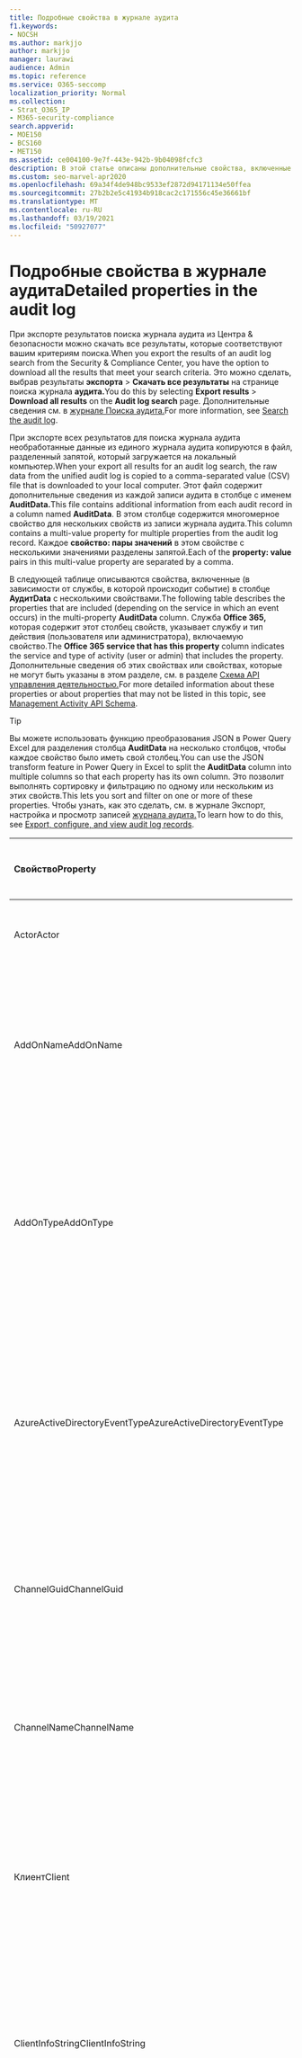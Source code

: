 ```yaml
---
title: Подробные свойства в журнале аудита
f1.keywords:
- NOCSH
ms.author: markjjo
author: markjjo
manager: laurawi
audience: Admin
ms.topic: reference
ms.service: O365-seccomp
localization_priority: Normal
ms.collection:
- Strat_O365_IP
- M365-security-compliance
search.appverid:
- MOE150
- BCS160
- MET150
ms.assetid: ce004100-9e7f-443e-942b-9b04098fcfc3
description: В этой статье описаны дополнительные свойства, включенные при экспорте результатов для Office 365 журнала аудита.
ms.custom: seo-marvel-apr2020
ms.openlocfilehash: 69a34f4de948bc9533ef2872d94171134e50ffea
ms.sourcegitcommit: 27b2b2e5c41934b918cac2c171556c45e36661bf
ms.translationtype: MT
ms.contentlocale: ru-RU
ms.lasthandoff: 03/19/2021
ms.locfileid: "50927077"
---
```

# <a name="detailed-properties-in-the-audit-log"></a><span data-ttu-id="480ca-103">Подробные свойства в журнале аудита</span><span class="sxs-lookup"><span data-stu-id="480ca-103">Detailed properties in the audit log</span></span>

<span data-ttu-id="480ca-104">При экспорте результатов поиска журнала аудита из Центра & безопасности можно скачать все результаты, которые соответствуют вашим критериям поиска.</span><span class="sxs-lookup"><span data-stu-id="480ca-104">When you export the results of an audit log search from the Security & Compliance Center, you have the option to download all the results that meet your search criteria.</span></span> <span data-ttu-id="480ca-105">Это можно сделать, выбрав результаты **экспорта** \> **Скачать все результаты** на странице поиска журнала **аудита.**</span><span class="sxs-lookup"><span data-stu-id="480ca-105">You do this by selecting **Export results** \> **Download all results** on the **Audit log search** page.</span></span> <span data-ttu-id="480ca-106">Дополнительные сведения см. в [журнале Поиска аудита.](search-the-audit-log-in-security-and-compliance.md)</span><span class="sxs-lookup"><span data-stu-id="480ca-106">For more information, see [Search the audit log](search-the-audit-log-in-security-and-compliance.md).</span></span>
  
 <span data-ttu-id="480ca-107">При экспорте всех результатов для поиска журнала аудита необработанные данные из единого журнала аудита копируются в файл, разделенный запятой, который загружается на локальный компьютер.</span><span class="sxs-lookup"><span data-stu-id="480ca-107">When your export all results for an audit log search, the raw data from the unified audit log is copied to a comma-separated value (CSV) file that is downloaded to your local computer.</span></span> <span data-ttu-id="480ca-108">Этот файл содержит дополнительные сведения из каждой записи аудита в столбце с именем **AuditData.**</span><span class="sxs-lookup"><span data-stu-id="480ca-108">This file contains additional information from each audit record in a column named **AuditData**.</span></span> <span data-ttu-id="480ca-109">В этом столбце содержится многомерное свойство для нескольких свойств из записи журнала аудита.</span><span class="sxs-lookup"><span data-stu-id="480ca-109">This column contains a multi-value property for multiple properties from the audit log record.</span></span> <span data-ttu-id="480ca-110">Каждое **свойство: пары значений** в этом свойстве с несколькими значениями разделены запятой.</span><span class="sxs-lookup"><span data-stu-id="480ca-110">Each of the **property: value** pairs in this multi-value property are separated by a comma.</span></span> 
  
<span data-ttu-id="480ca-111">В следующей таблице описываются свойства, включенные (в зависимости от службы, в которой происходит событие) в столбце **АудитData** с несколькими свойствами.</span><span class="sxs-lookup"><span data-stu-id="480ca-111">The following table describes the properties that are included (depending on the service in which an event occurs) in the multi-property **AuditData** column.</span></span> <span data-ttu-id="480ca-112">Служба **Office 365,** которая содержит этот столбец свойств, указывает службу и тип действия (пользователя или администратора), включаемую свойство.</span><span class="sxs-lookup"><span data-stu-id="480ca-112">The **Office 365 service that has this property** column indicates the service and type of activity (user or admin) that includes the property.</span></span> <span data-ttu-id="480ca-113">Дополнительные сведения об этих свойствах или свойствах, которые не могут быть указаны в этом разделе, см. в разделе [Схема API управления деятельностью.](/office/office-365-management-api/office-365-management-activity-api-schema)</span><span class="sxs-lookup"><span data-stu-id="480ca-113">For more detailed information about these properties or about properties that may not be listed in this topic, see [Management Activity API Schema](/office/office-365-management-api/office-365-management-activity-api-schema).</span></span>
  
> [!TIP]
> <span data-ttu-id="480ca-114">Вы можете использовать функцию преобразования JSON в Power Query Excel для разделения столбца **AuditData** на несколько столбцов, чтобы каждое свойство было иметь свой столбец.</span><span class="sxs-lookup"><span data-stu-id="480ca-114">You can use the JSON transform feature in Power Query in Excel to split the **AuditData** column into multiple columns so that each property has its own column.</span></span> <span data-ttu-id="480ca-115">Это позволит выполнять сортировку и фильтрацию по одному или нескольким из этих свойств.</span><span class="sxs-lookup"><span data-stu-id="480ca-115">This lets you sort and filter on one or more of these properties.</span></span> <span data-ttu-id="480ca-116">Чтобы узнать, как это сделать, см. в журнале Экспорт, настройка и просмотр записей [журнала аудита.](export-view-audit-log-records.md)</span><span class="sxs-lookup"><span data-stu-id="480ca-116">To learn how to do this, see [Export, configure, and view audit log records](export-view-audit-log-records.md).</span></span> 
  
|<span data-ttu-id="480ca-117">**Свойство**</span><span class="sxs-lookup"><span data-stu-id="480ca-117">**Property**</span></span>|<span data-ttu-id="480ca-118">**Описание**</span><span class="sxs-lookup"><span data-stu-id="480ca-118">**Description**</span></span>|<span data-ttu-id="480ca-119">**Microsoft 365 службы, которая имеет это свойство**</span><span class="sxs-lookup"><span data-stu-id="480ca-119">**Microsoft 365 service that has this property**</span></span>|
|:-----|:-----|:-----|
|<span data-ttu-id="480ca-120">Actor</span><span class="sxs-lookup"><span data-stu-id="480ca-120">Actor</span></span>|<span data-ttu-id="480ca-121">Учетная запись пользователя или службы, которая выполняла действие.</span><span class="sxs-lookup"><span data-stu-id="480ca-121">The user or service account that performed the action.</span></span>|<span data-ttu-id="480ca-122">Azure Active Directory</span><span class="sxs-lookup"><span data-stu-id="480ca-122">Azure Active Directory</span></span>|
|<span data-ttu-id="480ca-123">AddOnName</span><span class="sxs-lookup"><span data-stu-id="480ca-123">AddOnName</span></span>|<span data-ttu-id="480ca-124">Имя надстройки, которая была добавлена, удалена или обновлена в команде.</span><span class="sxs-lookup"><span data-stu-id="480ca-124">The name of an add-on that was added, removed, or updated in a team.</span></span> <span data-ttu-id="480ca-125">Тип надстройки в Microsoft Teams это бот, соединителю или вкладке.</span><span class="sxs-lookup"><span data-stu-id="480ca-125">The type of add-ons in Microsoft Teams is a bot, a connector, or a tab.</span></span>|<span data-ttu-id="480ca-126">Microsoft Teams</span><span class="sxs-lookup"><span data-stu-id="480ca-126">Microsoft Teams</span></span>|
|<span data-ttu-id="480ca-127">AddOnType</span><span class="sxs-lookup"><span data-stu-id="480ca-127">AddOnType</span></span>|<span data-ttu-id="480ca-128">Тип надстройки, которая была добавлена, удалена или обновлена в команде.</span><span class="sxs-lookup"><span data-stu-id="480ca-128">The type of an add-on that was added, removed, or updated in a team.</span></span> <span data-ttu-id="480ca-129">Следующие значения указывают тип надстройки.</span><span class="sxs-lookup"><span data-stu-id="480ca-129">The following values indicate the type of add-on.</span></span>  <br/> <span data-ttu-id="480ca-130">**1** . Указывает бот.</span><span class="sxs-lookup"><span data-stu-id="480ca-130">**1** - Indicates a bot.</span></span><br/> <span data-ttu-id="480ca-131">**2** . Указывает соединители.</span><span class="sxs-lookup"><span data-stu-id="480ca-131">**2** - Indicates a connector.</span></span><br/> <span data-ttu-id="480ca-132">**3** . Указывает вкладку.</span><span class="sxs-lookup"><span data-stu-id="480ca-132">**3** - Indicates a tab.</span></span>|<span data-ttu-id="480ca-133">Microsoft Teams</span><span class="sxs-lookup"><span data-stu-id="480ca-133">Microsoft Teams</span></span>|
|<span data-ttu-id="480ca-134">AzureActiveDirectoryEventType</span><span class="sxs-lookup"><span data-stu-id="480ca-134">AzureActiveDirectoryEventType</span></span>|<span data-ttu-id="480ca-135">Тип события Azure Active Directory.</span><span class="sxs-lookup"><span data-stu-id="480ca-135">The type of Azure Active Directory event.</span></span> <span data-ttu-id="480ca-136">Следующие значения указывают тип события.</span><span class="sxs-lookup"><span data-stu-id="480ca-136">The following values indicate the type of event.</span></span>  <br/> <span data-ttu-id="480ca-137">**0** . Указывает событие входа в учетную запись.</span><span class="sxs-lookup"><span data-stu-id="480ca-137">**0** - Indicates an account login event.</span></span><br/> <span data-ttu-id="480ca-138">**1** . Указывает событие безопасности приложений Azure.</span><span class="sxs-lookup"><span data-stu-id="480ca-138">**1** - Indicates an Azure application security event.</span></span>|<span data-ttu-id="480ca-139">Azure Active Directory</span><span class="sxs-lookup"><span data-stu-id="480ca-139">Azure Active Directory</span></span>|
|<span data-ttu-id="480ca-140">ChannelGuid</span><span class="sxs-lookup"><span data-stu-id="480ca-140">ChannelGuid</span></span>|<span data-ttu-id="480ca-141">ID канала Microsoft Teams канала.</span><span class="sxs-lookup"><span data-stu-id="480ca-141">The ID of a Microsoft Teams channel.</span></span> <span data-ttu-id="480ca-142">Команда, в которую расположен канал, определена **свойствами TeamName** и **TeamGuid.**</span><span class="sxs-lookup"><span data-stu-id="480ca-142">The team that the channel is located in is identified by the **TeamName** and **TeamGuid** properties.</span></span>|<span data-ttu-id="480ca-143">Microsoft Teams</span><span class="sxs-lookup"><span data-stu-id="480ca-143">Microsoft Teams</span></span>|
|<span data-ttu-id="480ca-144">ChannelName</span><span class="sxs-lookup"><span data-stu-id="480ca-144">ChannelName</span></span>|<span data-ttu-id="480ca-145">Имя канала Microsoft Teams.</span><span class="sxs-lookup"><span data-stu-id="480ca-145">The name of a Microsoft Teams channel.</span></span> <span data-ttu-id="480ca-146">Команда, в которую расположен канал, определена **свойствами TeamName** и **TeamGuid.**</span><span class="sxs-lookup"><span data-stu-id="480ca-146">The team that the channel is located in is identified by the **TeamName** and **TeamGuid** properties.</span></span>|<span data-ttu-id="480ca-147">Microsoft Teams</span><span class="sxs-lookup"><span data-stu-id="480ca-147">Microsoft Teams</span></span>|
|<span data-ttu-id="480ca-148">Клиент</span><span class="sxs-lookup"><span data-stu-id="480ca-148">Client</span></span>|<span data-ttu-id="480ca-149">Клиентские устройства, ОС устройства и браузер устройства, используемые для события входа (например, Nokia Lumia 920; Windows Phone 8; IE Mobile 11).</span><span class="sxs-lookup"><span data-stu-id="480ca-149">The client device, the device OS, and the device browser used for the login event (for example, Nokia Lumia 920; Windows Phone 8; IE Mobile 11).</span></span>|<span data-ttu-id="480ca-150">Azure Active Directory</span><span class="sxs-lookup"><span data-stu-id="480ca-150">Azure Active Directory</span></span>|
|<span data-ttu-id="480ca-151">ClientInfoString</span><span class="sxs-lookup"><span data-stu-id="480ca-151">ClientInfoString</span></span>|<span data-ttu-id="480ca-152">Сведения о клиенте электронной почты, который использовался для выполнения операции, таких как версия браузера, Outlook версии и сведения о мобильных устройствах</span><span class="sxs-lookup"><span data-stu-id="480ca-152">Information about the email client that was used to perform the operation, such as a browser version, Outlook version, and mobile device information</span></span>|<span data-ttu-id="480ca-153">Exchange (действия почтовых ящиков)</span><span class="sxs-lookup"><span data-stu-id="480ca-153">Exchange (mailbox activity)</span></span>|
|<span data-ttu-id="480ca-154">ClientIP</span><span class="sxs-lookup"><span data-stu-id="480ca-154">ClientIP</span></span>|<span data-ttu-id="480ca-155">IP-адрес устройства, которое использовалось при регистрации действия в журнале.</span><span class="sxs-lookup"><span data-stu-id="480ca-155">The IP address of the device that was used when the activity was logged.</span></span> <span data-ttu-id="480ca-156">IP-адрес отображается в формате адреса IPv4 или IPv6.</span><span class="sxs-lookup"><span data-stu-id="480ca-156">The IP address is displayed in either an IPv4 or IPv6 address format.</span></span><br/><br/> <span data-ttu-id="480ca-157">Для некоторых служб значение, отображаемое в этом свойстве, может быть IP-адресом доверенного приложения (например, веб-приложений Office), обращающегося в службу от имени пользователя, а не IP-адресом устройства пользователя, выполнившего действие.</span><span class="sxs-lookup"><span data-stu-id="480ca-157">For some services, the value displayed in this property might be the IP address for a trusted application (for example, Office on the web apps) calling into the service on behalf of a user and not the IP address of the device used by person who performed the activity.</span></span> <br/><br/><span data-ttu-id="480ca-158">Кроме того, для действий администратора (или действий, выполняемых системной учетной записью) для событий, связанных с Azure Active Directory, IP-адрес не регистрируется, а значение свойства ClientIP составляет `null` .</span><span class="sxs-lookup"><span data-stu-id="480ca-158">Also, for admin activity (or activity performed by a system account) for Azure Active Directory-related events, the IP address isn't logged and the value for the ClientIP property is `null`.</span></span> |<span data-ttu-id="480ca-159">Azure Active Directory, Exchange, SharePoint</span><span class="sxs-lookup"><span data-stu-id="480ca-159">Azure Active Directory, Exchange, SharePoint</span></span>|
|<span data-ttu-id="480ca-160">CreationTime</span><span class="sxs-lookup"><span data-stu-id="480ca-160">CreationTime</span></span>|<span data-ttu-id="480ca-161">Дата и время выполнения действия пользователем в формате UTC.</span><span class="sxs-lookup"><span data-stu-id="480ca-161">The date and time in Coordinated Universal Time (UTC) when the user performed the activity.</span></span>|<span data-ttu-id="480ca-162">Все</span><span class="sxs-lookup"><span data-stu-id="480ca-162">All</span></span>|
|<span data-ttu-id="480ca-163">DestinationFileExtension</span><span class="sxs-lookup"><span data-stu-id="480ca-163">DestinationFileExtension</span></span>|<span data-ttu-id="480ca-164">Расширение скопированного или перемещенного файла.</span><span class="sxs-lookup"><span data-stu-id="480ca-164">The file extension of a file that is copied or moved.</span></span> <span data-ttu-id="480ca-165">Это свойство отображается только для действий пользователей FileCopied и FileMoved.</span><span class="sxs-lookup"><span data-stu-id="480ca-165">This property is displayed only for the FileCopied and FileMoved user activities.</span></span>|<span data-ttu-id="480ca-166">SharePoint</span><span class="sxs-lookup"><span data-stu-id="480ca-166">SharePoint</span></span>|
|<span data-ttu-id="480ca-167">DestinationFileName</span><span class="sxs-lookup"><span data-stu-id="480ca-167">DestinationFileName</span></span>|<span data-ttu-id="480ca-168">Имя файла копируется или перемещается.</span><span class="sxs-lookup"><span data-stu-id="480ca-168">The name of the file is copied or moved.</span></span> <span data-ttu-id="480ca-169">Это свойство отображается только для действий FileCopied и FileMoved.</span><span class="sxs-lookup"><span data-stu-id="480ca-169">This property is displayed only for the FileCopied and FileMoved actions.</span></span>|<span data-ttu-id="480ca-170">SharePoint</span><span class="sxs-lookup"><span data-stu-id="480ca-170">SharePoint</span></span>|
|<span data-ttu-id="480ca-171">DestinationRelativeUrl</span><span class="sxs-lookup"><span data-stu-id="480ca-171">DestinationRelativeUrl</span></span>|<span data-ttu-id="480ca-172">URL-адрес конечной папки, в которую копируется или перемещается файл.</span><span class="sxs-lookup"><span data-stu-id="480ca-172">The URL of the destination folder where a file is copied or moved.</span></span> <span data-ttu-id="480ca-173">Сочетание значений **для SiteURL,** **DestinationRelativeURL** и **свойства DestinationFileName** такое же, как и значение свойства **ObjectID,** которое является полным именем пути для скопированного файла.</span><span class="sxs-lookup"><span data-stu-id="480ca-173">The combination of the values for the **SiteURL**, the **DestinationRelativeURL**, and the **DestinationFileName** property is the same as the value for the **ObjectID** property, which is the full path name for the file that was copied.</span></span> <span data-ttu-id="480ca-174">Это свойство отображается только для действий пользователей FileCopied и FileMoved.</span><span class="sxs-lookup"><span data-stu-id="480ca-174">This property is displayed only for the FileCopied and FileMoved user activities.</span></span>|<span data-ttu-id="480ca-175">SharePoint</span><span class="sxs-lookup"><span data-stu-id="480ca-175">SharePoint</span></span>|
|<span data-ttu-id="480ca-176">EventSource</span><span class="sxs-lookup"><span data-stu-id="480ca-176">EventSource</span></span>|<span data-ttu-id="480ca-177">Определяет, произошло ли событие в SharePoint.</span><span class="sxs-lookup"><span data-stu-id="480ca-177">Identifies that an event occurred in SharePoint.</span></span> <span data-ttu-id="480ca-178">Возможные значения — **SharePoint** **и ObjectModel.**</span><span class="sxs-lookup"><span data-stu-id="480ca-178">Possible values are **SharePoint** and **ObjectModel**.</span></span>|<span data-ttu-id="480ca-179">SharePoint</span><span class="sxs-lookup"><span data-stu-id="480ca-179">SharePoint</span></span>|
|<span data-ttu-id="480ca-180">ExternalAccess</span><span class="sxs-lookup"><span data-stu-id="480ca-180">ExternalAccess</span></span>|<span data-ttu-id="480ca-181">Для Exchange администратора указывает, был ли этот комдлет управлен пользователем в вашей организации, персоналом центра обработки данных Майкрософт или учетной записью службы центра обработки данных или делегирован администратором.</span><span class="sxs-lookup"><span data-stu-id="480ca-181">For Exchange admin activity, specifies whether the cmdlet was run by a user in your organization, by Microsoft datacenter personnel or a datacenter service account, or by a delegated administrator.</span></span> <span data-ttu-id="480ca-182">Значение **False** означает, что командлет был запущен пользователем в вашей организации.</span><span class="sxs-lookup"><span data-stu-id="480ca-182">The value **False** indicates that the cmdlet was run by someone in your organization.</span></span> <span data-ttu-id="480ca-183">Значение **True** значит, что командлет запустили сотрудник центра данных Майкрософт, учетная запись службы центра данных или полномочный администратор.</span><span class="sxs-lookup"><span data-stu-id="480ca-183">The value **True** indicates that the cmdlet was run by datacenter personnel, a datacenter service account, or a delegated administrator.</span></span>  <br/> <span data-ttu-id="480ca-184">Для Exchange действий почтовых ящиков указывает, был ли к почтовому ящику доступ к пользователю за пределами организации.</span><span class="sxs-lookup"><span data-stu-id="480ca-184">For Exchange mailbox activity, specifies whether a mailbox was accessed by a user outside your organization.</span></span>|<span data-ttu-id="480ca-185">Exchange</span><span class="sxs-lookup"><span data-stu-id="480ca-185">Exchange</span></span>|
|<span data-ttu-id="480ca-186">ExtendedProperties</span><span class="sxs-lookup"><span data-stu-id="480ca-186">ExtendedProperties</span></span>|<span data-ttu-id="480ca-187">Расширенные свойства для Azure Active Directory события.</span><span class="sxs-lookup"><span data-stu-id="480ca-187">The extended properties for an Azure Active Directory event.</span></span>|<span data-ttu-id="480ca-188">Azure Active Directory</span><span class="sxs-lookup"><span data-stu-id="480ca-188">Azure Active Directory</span></span>|
|<span data-ttu-id="480ca-189">ID</span><span class="sxs-lookup"><span data-stu-id="480ca-189">ID</span></span>|<span data-ttu-id="480ca-190">ID записи отчета.</span><span class="sxs-lookup"><span data-stu-id="480ca-190">The ID of the report entry.</span></span> <span data-ttu-id="480ca-191">Идентификатор уникально определяет запись отчета.</span><span class="sxs-lookup"><span data-stu-id="480ca-191">The ID uniquely identifies the report entry.</span></span>|<span data-ttu-id="480ca-192">Все</span><span class="sxs-lookup"><span data-stu-id="480ca-192">All</span></span>|
|<span data-ttu-id="480ca-193">InternalLogonType</span><span class="sxs-lookup"><span data-stu-id="480ca-193">InternalLogonType</span></span>|<span data-ttu-id="480ca-194">Зарезервировано для внутреннего использования.</span><span class="sxs-lookup"><span data-stu-id="480ca-194">Reserved for internal use.</span></span>|<span data-ttu-id="480ca-195">Exchange (действия почтовых ящиков)</span><span class="sxs-lookup"><span data-stu-id="480ca-195">Exchange (mailbox activity)</span></span>|
|<span data-ttu-id="480ca-196">ItemType</span><span class="sxs-lookup"><span data-stu-id="480ca-196">ItemType</span></span>|<span data-ttu-id="480ca-197">Тип объекта, который был открыт или изменен.</span><span class="sxs-lookup"><span data-stu-id="480ca-197">The type of object that was accessed or modified.</span></span> <span data-ttu-id="480ca-198">Возможные значения: **File,** **Folder,** **Web,** **Site,** **Tenant** и **DocumentLibrary.**</span><span class="sxs-lookup"><span data-stu-id="480ca-198">Possible values include **File**, **Folder**, **Web**, **Site**, **Tenant**, and **DocumentLibrary**.</span></span>|<span data-ttu-id="480ca-199">SharePoint</span><span class="sxs-lookup"><span data-stu-id="480ca-199">SharePoint</span></span>|
|<span data-ttu-id="480ca-200">LoginStatus</span><span class="sxs-lookup"><span data-stu-id="480ca-200">LoginStatus</span></span>|<span data-ttu-id="480ca-201">Определяет сбои входа, которые могли произойть.</span><span class="sxs-lookup"><span data-stu-id="480ca-201">Identifies login failures that might have occurred.</span></span>|<span data-ttu-id="480ca-202">Azure Active Directory</span><span class="sxs-lookup"><span data-stu-id="480ca-202">Azure Active Directory</span></span>|
|<span data-ttu-id="480ca-203">LogonType</span><span class="sxs-lookup"><span data-stu-id="480ca-203">LogonType</span></span>|<span data-ttu-id="480ca-204">Тип доступа к почтовым ящикам.</span><span class="sxs-lookup"><span data-stu-id="480ca-204">The type of mailbox access.</span></span> <span data-ttu-id="480ca-205">В следующих значениях указывается тип пользователя, который имеет доступ к почтовому ящику.</span><span class="sxs-lookup"><span data-stu-id="480ca-205">The following values indicate the type of user who accessed the mailbox.</span></span>  <br/><br/> <span data-ttu-id="480ca-206">**0** . Указывает владельца почтового ящика.</span><span class="sxs-lookup"><span data-stu-id="480ca-206">**0** - Indicates a mailbox owner.</span></span><br/> <span data-ttu-id="480ca-207">**1** . Указывает администратора.</span><span class="sxs-lookup"><span data-stu-id="480ca-207">**1** - Indicates an administrator.</span></span><br/> <span data-ttu-id="480ca-208">**2** . Указывает делегата.</span><span class="sxs-lookup"><span data-stu-id="480ca-208">**2** - Indicates a delegate.</span></span> <br/><span data-ttu-id="480ca-209">**3** . Указывает транспортную службу в центр обработки данных Майкрософт.</span><span class="sxs-lookup"><span data-stu-id="480ca-209">**3** - Indicates the transport service in the Microsoft datacenter.</span></span><br/> <span data-ttu-id="480ca-210">**4** . Указывает учетную запись службы в центр обработки данных Майкрософт.</span><span class="sxs-lookup"><span data-stu-id="480ca-210">**4** - Indicates a   service account in the Microsoft datacenter.</span></span> <br/><span data-ttu-id="480ca-211">**6** . Указывает делегированную администратора.</span><span class="sxs-lookup"><span data-stu-id="480ca-211">**6** - Indicates a delegated administrator.</span></span>|<span data-ttu-id="480ca-212">Exchange (действия почтовых ящиков)</span><span class="sxs-lookup"><span data-stu-id="480ca-212">Exchange (mailbox activity)</span></span>|
|<span data-ttu-id="480ca-213">MailboxGuid</span><span class="sxs-lookup"><span data-stu-id="480ca-213">MailboxGuid</span></span>|<span data-ttu-id="480ca-214">GUID почтового ящика Exchange, к которому получен доступ.</span><span class="sxs-lookup"><span data-stu-id="480ca-214">The Exchange GUID of the mailbox that was accessed.</span></span>|<span data-ttu-id="480ca-215">Exchange (действия почтовых ящиков)</span><span class="sxs-lookup"><span data-stu-id="480ca-215">Exchange (mailbox activity)</span></span>|
|<span data-ttu-id="480ca-216">MailboxOwnerUPN</span><span class="sxs-lookup"><span data-stu-id="480ca-216">MailboxOwnerUPN</span></span>|<span data-ttu-id="480ca-217">Адрес электронной почты пользователя, владеющего почтовым ящиком, к которому получен доступ.</span><span class="sxs-lookup"><span data-stu-id="480ca-217">The email address of the person who owns the mailbox that was accessed.</span></span>|<span data-ttu-id="480ca-218">Exchange (действия почтовых ящиков)</span><span class="sxs-lookup"><span data-stu-id="480ca-218">Exchange (mailbox activity)</span></span>|
|<span data-ttu-id="480ca-219">"Участники"</span><span class="sxs-lookup"><span data-stu-id="480ca-219">Members</span></span>|<span data-ttu-id="480ca-220">Списки пользователей, которые были добавлены или удалены из группы.</span><span class="sxs-lookup"><span data-stu-id="480ca-220">Lists the users that have been added or removed from a team.</span></span> <span data-ttu-id="480ca-221">Перечисленные ниже значения указывают на тип роли, назначенной пользователю.</span><span class="sxs-lookup"><span data-stu-id="480ca-221">The following values indicate the Role type assigned to the user.</span></span>  <br/><br/> <span data-ttu-id="480ca-222">**1** . Указывает роль владельца.</span><span class="sxs-lookup"><span data-stu-id="480ca-222">**1** - Indicates  the Owner role.</span></span><br/> <span data-ttu-id="480ca-223">**2** — указывает на роль "Участник".</span><span class="sxs-lookup"><span data-stu-id="480ca-223">**2** - Indicates the Member role.</span></span><br/> <span data-ttu-id="480ca-224">**3** — указывает на роль "Гость".</span><span class="sxs-lookup"><span data-stu-id="480ca-224">**3** - Indicates the Guest role.</span></span> <br/><br/><span data-ttu-id="480ca-225">Свойство Members также включает название организации и адрес электронной почты участника.</span><span class="sxs-lookup"><span data-stu-id="480ca-225">The Members property also includes the name of your organization, and the member's email address.</span></span>|<span data-ttu-id="480ca-226">Microsoft Teams</span><span class="sxs-lookup"><span data-stu-id="480ca-226">Microsoft Teams</span></span>|
|<span data-ttu-id="480ca-227">Измененные свойства (Имя, NewValue, OldValue)</span><span class="sxs-lookup"><span data-stu-id="480ca-227">ModifiedProperties (Name, NewValue, OldValue)</span></span>|<span data-ttu-id="480ca-228">Это свойство включается для действий администратора, таких как добавление пользователя в качестве участника сайта или члена группы администраторов семейства веб-сайтов.</span><span class="sxs-lookup"><span data-stu-id="480ca-228">The property is included for admin events, such as adding a user as a member of a site or a site collection admin group.</span></span> <span data-ttu-id="480ca-229">Свойство включает имя измененного свойства (например, группа администратора сайта) новое значение измененного свойства (например, пользователя, добавленного в качестве администратора сайта, и предыдущее значение измененного объекта.</span><span class="sxs-lookup"><span data-stu-id="480ca-229">The property includes the name of the property that was modified (for example, the Site Admin group) the new value of the modified property (such the user who was added as a site admin, and the previous value of the modified object.</span></span>|<span data-ttu-id="480ca-230">Все (действия администратора)</span><span class="sxs-lookup"><span data-stu-id="480ca-230">All (admin activity)</span></span>|
|<span data-ttu-id="480ca-231">ObjectId</span><span class="sxs-lookup"><span data-stu-id="480ca-231">ObjectId</span></span>|<span data-ttu-id="480ca-232">Что касается ведения журнала аудита действий администратора Exchange, это имя объекта, измененного командлетом.</span><span class="sxs-lookup"><span data-stu-id="480ca-232">For Exchange admin audit logging, the name of the object that was modified by the cmdlet.</span></span>  <br/> <span data-ttu-id="480ca-233">Для SharePoint действий полное имя пути URL-адреса файла или папки, доступных пользователю.</span><span class="sxs-lookup"><span data-stu-id="480ca-233">For SharePoint activity, the full URL path name of the file or folder accessed by a user.</span></span>  <br/> <span data-ttu-id="480ca-234">Для действия Azure AD имя измененной учетной записи пользователя.</span><span class="sxs-lookup"><span data-stu-id="480ca-234">For Azure AD activity, the name of the user account that was modified.</span></span>|<span data-ttu-id="480ca-235">Все</span><span class="sxs-lookup"><span data-stu-id="480ca-235">All</span></span>|
|<span data-ttu-id="480ca-236">Операция</span><span class="sxs-lookup"><span data-stu-id="480ca-236">Operation</span></span>|<span data-ttu-id="480ca-237">Название действия пользователя или администратора.</span><span class="sxs-lookup"><span data-stu-id="480ca-237">The name of the user or admin activity.</span></span> <span data-ttu-id="480ca-238">Значение этого свойства соответствует значению, выбранному в выпадаемом списке **Действия.**</span><span class="sxs-lookup"><span data-stu-id="480ca-238">The value of this property corresponds to the value that was selected in the **Activities** drop down list.</span></span> <span data-ttu-id="480ca-239">Если **выбраны** результаты Show для всех действий, в отчет будут включены записи для всех действий пользователя и администратора для всех служб.</span><span class="sxs-lookup"><span data-stu-id="480ca-239">If **Show results for all activities** was selected, the report will included entries for all user and admin activities for all services.</span></span> <span data-ttu-id="480ca-240">Описание операций и действий, которые регистрируются в журнале  аудита, см. в вкладке Аудит действий в поиске журнала аудита в [Office 365.](search-the-audit-log-in-security-and-compliance.md)</span><span class="sxs-lookup"><span data-stu-id="480ca-240">For a description of the operations/activities that are logged in the audit log, see the **Audited activities** tab in [Search the audit log in the Office 365](search-the-audit-log-in-security-and-compliance.md).</span></span>  <br/> <span data-ttu-id="480ca-241">Что касается действий администратора Exchange, это свойство определяет имя запущенного командлета.</span><span class="sxs-lookup"><span data-stu-id="480ca-241">For Exchange admin activity, this property identifies the name of the cmdlet that was run.</span></span>|<span data-ttu-id="480ca-242">Все</span><span class="sxs-lookup"><span data-stu-id="480ca-242">All</span></span>|
|<span data-ttu-id="480ca-243">OrganizationId</span><span class="sxs-lookup"><span data-stu-id="480ca-243">OrganizationId</span></span>|<span data-ttu-id="480ca-244">GUID для вашей организации.</span><span class="sxs-lookup"><span data-stu-id="480ca-244">The GUID for your organization.</span></span>|<span data-ttu-id="480ca-245">Все</span><span class="sxs-lookup"><span data-stu-id="480ca-245">All</span></span>|
|<span data-ttu-id="480ca-246">Path</span><span class="sxs-lookup"><span data-stu-id="480ca-246">Path</span></span>|<span data-ttu-id="480ca-247">Имя папки почтового ящика, где расположено сообщение, к которому получен доступ.</span><span class="sxs-lookup"><span data-stu-id="480ca-247">The name of the mailbox folder where the message that was accessed is located.</span></span> <span data-ttu-id="480ca-248">Это свойство также определяет папку, в которой создается или копируется или перемещается сообщение.</span><span class="sxs-lookup"><span data-stu-id="480ca-248">This property also identifies the folder a where a message is created in or copied/moved to.</span></span>|<span data-ttu-id="480ca-249">Exchange (действия почтовых ящиков)</span><span class="sxs-lookup"><span data-stu-id="480ca-249">Exchange (mailbox activity)</span></span>|
|<span data-ttu-id="480ca-250">Parameters</span><span class="sxs-lookup"><span data-stu-id="480ca-250">Parameters</span></span>|<span data-ttu-id="480ca-251">Для Exchange действий администратора имя и значение для всех параметров, которые использовались с помощью cmdlet, идентифицированного в свойстве Operation.</span><span class="sxs-lookup"><span data-stu-id="480ca-251">For Exchange admin activity, the name and value for all parameters that were used with the cmdlet that is identified in the Operation property.</span></span>|<span data-ttu-id="480ca-252">Exchange (действия администратора)</span><span class="sxs-lookup"><span data-stu-id="480ca-252">Exchange (admin activity)</span></span>|
|<span data-ttu-id="480ca-253">RecordType</span><span class="sxs-lookup"><span data-stu-id="480ca-253">RecordType</span></span>|<span data-ttu-id="480ca-254">Тип операции, указанный в записи.</span><span class="sxs-lookup"><span data-stu-id="480ca-254">The type of operation indicated by the record.</span></span> <span data-ttu-id="480ca-255">Это свойство указывает на службу или функцию, в которую была вызвана операция.</span><span class="sxs-lookup"><span data-stu-id="480ca-255">This property indicates the service or feature that the operation was triggered in.</span></span> <span data-ttu-id="480ca-256">Список типов записей и соответствующее значение ENUM (которое отображается в свойстве **RecordType** в записи аудита), см. введите тип записи журнала [аудита.](/office/office-365-management-api/office-365-management-activity-api-schema#auditlogrecordtype)</span><span class="sxs-lookup"><span data-stu-id="480ca-256">For a list of record types and their corresponding ENUM value (which is the value displayed in the **RecordType** property in an audit record), see [Audit log record type](/office/office-365-management-api/office-365-management-activity-api-schema#auditlogrecordtype).</span></span>| 
|<span data-ttu-id="480ca-257">ResultStatus</span><span class="sxs-lookup"><span data-stu-id="480ca-257">ResultStatus</span></span>|<span data-ttu-id="480ca-258">Указывает, было ли действие (указанное в свойстве **Operation)** успешным или нет.</span><span class="sxs-lookup"><span data-stu-id="480ca-258">Indicates whether the action (specified in the **Operation** property) was successful or not.</span></span>  <br/> <span data-ttu-id="480ca-259">Для Exchange действий администратора значение **true** (успешно) или **false** (не удалось).</span><span class="sxs-lookup"><span data-stu-id="480ca-259">For Exchange admin activity, the value is either **True** (successful) or **False** (failed).</span></span>|<span data-ttu-id="480ca-260">Все</span><span class="sxs-lookup"><span data-stu-id="480ca-260">All</span></span>  <br/>|
|<span data-ttu-id="480ca-261">SecurityComplianceCenterEventType</span><span class="sxs-lookup"><span data-stu-id="480ca-261">SecurityComplianceCenterEventType</span></span>|<span data-ttu-id="480ca-262">Указывает, что действие было событием Центра & безопасности.</span><span class="sxs-lookup"><span data-stu-id="480ca-262">Indicates that the activity was a Security & Compliance Center event.</span></span> <span data-ttu-id="480ca-263">Все действия центра & безопасности будут иметь значение **0** для этого свойства.</span><span class="sxs-lookup"><span data-stu-id="480ca-263">All Security & Compliance Center activities will have a value of **0** for this property.</span></span>|<span data-ttu-id="480ca-264">Центр безопасности и соответствия требованиям</span><span class="sxs-lookup"><span data-stu-id="480ca-264">Security & Compliance Center</span></span>|
|<span data-ttu-id="480ca-265">SharingType</span><span class="sxs-lookup"><span data-stu-id="480ca-265">SharingType</span></span>|<span data-ttu-id="480ca-266">Тип разрешений общего доступа, которые были назначены пользователю, с чем был общий ресурс.</span><span class="sxs-lookup"><span data-stu-id="480ca-266">The type of sharing permissions that was assigned to the user that the resource was shared with.</span></span> <span data-ttu-id="480ca-267">Этот пользователь идентифицирован в **свойстве UserSharedWith.**</span><span class="sxs-lookup"><span data-stu-id="480ca-267">This user is identified in the **UserSharedWith** property.</span></span>|<span data-ttu-id="480ca-268">SharePoint</span><span class="sxs-lookup"><span data-stu-id="480ca-268">SharePoint</span></span>|
|<span data-ttu-id="480ca-269">Site</span><span class="sxs-lookup"><span data-stu-id="480ca-269">Site</span></span>|<span data-ttu-id="480ca-270">GUID сайта, на котором расположены файл или папка, к которым получил доступ пользователь.</span><span class="sxs-lookup"><span data-stu-id="480ca-270">The GUID of the site where the file or folder accessed by the user is located.</span></span>|<span data-ttu-id="480ca-271">SharePoint</span><span class="sxs-lookup"><span data-stu-id="480ca-271">SharePoint</span></span>|
|<span data-ttu-id="480ca-272">SiteUrl</span><span class="sxs-lookup"><span data-stu-id="480ca-272">SiteUrl</span></span>|<span data-ttu-id="480ca-273">URL-адрес сайта, на котором расположены файл или папка, к которым получил доступ пользователь.</span><span class="sxs-lookup"><span data-stu-id="480ca-273">The URL of the site where the file or folder accessed by the user is located.</span></span>|<span data-ttu-id="480ca-274">SharePoint</span><span class="sxs-lookup"><span data-stu-id="480ca-274">SharePoint</span></span>|
|<span data-ttu-id="480ca-275">SourceFileExtension</span><span class="sxs-lookup"><span data-stu-id="480ca-275">SourceFileExtension</span></span>|<span data-ttu-id="480ca-276">Расширение файла, к которому получил доступ пользователь.</span><span class="sxs-lookup"><span data-stu-id="480ca-276">The file extension of the file that was accessed by the user.</span></span> <span data-ttu-id="480ca-277">Это свойство пустое, если объект, к которому получен доступ, представляет собой папку.</span><span class="sxs-lookup"><span data-stu-id="480ca-277">This property is blank if the object that was accessed is a folder.</span></span>|<span data-ttu-id="480ca-278">SharePoint</span><span class="sxs-lookup"><span data-stu-id="480ca-278">SharePoint</span></span>|
|<span data-ttu-id="480ca-279">SourceFileName</span><span class="sxs-lookup"><span data-stu-id="480ca-279">SourceFileName</span></span>|<span data-ttu-id="480ca-280">Имя файла или папки, к которым получил доступ пользователь.</span><span class="sxs-lookup"><span data-stu-id="480ca-280">The name of the file or folder accessed by the user.</span></span>|<span data-ttu-id="480ca-281">SharePoint</span><span class="sxs-lookup"><span data-stu-id="480ca-281">SharePoint</span></span>|
|<span data-ttu-id="480ca-282">SourceRelativeUrl</span><span class="sxs-lookup"><span data-stu-id="480ca-282">SourceRelativeUrl</span></span>|<span data-ttu-id="480ca-283">URL-адрес папки с файлом, к которому получил доступ пользователь.</span><span class="sxs-lookup"><span data-stu-id="480ca-283">The URL of the folder that contains the file accessed by the user.</span></span> <span data-ttu-id="480ca-284">Сочетание значений **для SiteURL,** **SourceRelativeURL** и свойства **SourceFileName** такое же, как и значение свойства **ObjectID,** которое является полным именем пути для файла, доступного пользователю.</span><span class="sxs-lookup"><span data-stu-id="480ca-284">The combination of the values for the **SiteURL**, the **SourceRelativeURL**, and the **SourceFileName** property is the same as the value for the **ObjectID** property, which is the full path name for the file accessed by the user.</span></span>|<span data-ttu-id="480ca-285">SharePoint</span><span class="sxs-lookup"><span data-stu-id="480ca-285">SharePoint</span></span>|
|<span data-ttu-id="480ca-286">Тема</span><span class="sxs-lookup"><span data-stu-id="480ca-286">Subject</span></span>|<span data-ttu-id="480ca-287">Строка темы сообщения, к которому получен доступ.</span><span class="sxs-lookup"><span data-stu-id="480ca-287">The subject line of the message that was accessed.</span></span>|<span data-ttu-id="480ca-288">Exchange (действия почтовых ящиков)</span><span class="sxs-lookup"><span data-stu-id="480ca-288">Exchange (mailbox activity)</span></span>|
|<span data-ttu-id="480ca-289">TabType</span><span class="sxs-lookup"><span data-stu-id="480ca-289">TabType</span></span>| <span data-ttu-id="480ca-290">Тип вкладки, добавленной, удаленной или обновленной в команде.</span><span class="sxs-lookup"><span data-stu-id="480ca-290">The type of tab added, removed, or updated in a team.</span></span> <span data-ttu-id="480ca-291">Вот возможные значения этого свойства:</span><span class="sxs-lookup"><span data-stu-id="480ca-291">The possible values for this property are:</span></span>  <br/><br/> <span data-ttu-id="480ca-292">**Excel** - вкладка Excel.</span><span class="sxs-lookup"><span data-stu-id="480ca-292">**Excel pin** - An Excel tab.</span></span>  <br/> <span data-ttu-id="480ca-293">**Расширение** — все приложения от первой и стороной; например, расписание классов, VSTS и формы.</span><span class="sxs-lookup"><span data-stu-id="480ca-293">**Extension** - All first-party and third-party apps; such as Class Schedule, VSTS, and Forms.</span></span>  <br/> <span data-ttu-id="480ca-294">**Заметки** — OneNote вкладка.</span><span class="sxs-lookup"><span data-stu-id="480ca-294">**Notes** - OneNote tab.</span></span>  <br/> <span data-ttu-id="480ca-295">**Pdfpin** — вкладка PDF.</span><span class="sxs-lookup"><span data-stu-id="480ca-295">**Pdfpin** - A PDF tab.</span></span>  <br/> <span data-ttu-id="480ca-296">**Powerbi** — вкладка Power BI.</span><span class="sxs-lookup"><span data-stu-id="480ca-296">**Powerbi** - A Power BI tab.</span></span>  <br/> <span data-ttu-id="480ca-297">**Powerpointpin** — вкладка PowerPoint.</span><span class="sxs-lookup"><span data-stu-id="480ca-297">**Powerpointpin** - A PowerPoint tab.</span></span>  <br/> <span data-ttu-id="480ca-298">**Sharepointfiles** — вкладка SharePoint.</span><span class="sxs-lookup"><span data-stu-id="480ca-298">**Sharepointfiles** - A SharePoint tab.</span></span>  <br/> <span data-ttu-id="480ca-299">**Веб-страницу** — вкладка с закрепленным веб-сайтом.</span><span class="sxs-lookup"><span data-stu-id="480ca-299">**Webpage** - A pinned website tab.</span></span>  <br/> <span data-ttu-id="480ca-300">**Вики-вкладка** — вкладка вики.</span><span class="sxs-lookup"><span data-stu-id="480ca-300">**Wiki-tab** - A wiki tab.</span></span>  <br/> <span data-ttu-id="480ca-301">**Wordpin** — вкладка Word.</span><span class="sxs-lookup"><span data-stu-id="480ca-301">**Wordpin** - A Word tab.</span></span>|<span data-ttu-id="480ca-302">Microsoft Teams</span><span class="sxs-lookup"><span data-stu-id="480ca-302">Microsoft Teams</span></span>|
|<span data-ttu-id="480ca-303">Target</span><span class="sxs-lookup"><span data-stu-id="480ca-303">Target</span></span>|<span data-ttu-id="480ca-304">Пользователь, на который было выполнено действие (идентифицировано в свойстве **Operation).**</span><span class="sxs-lookup"><span data-stu-id="480ca-304">The user that the action (identified in the **Operation** property) was performed on.</span></span> <span data-ttu-id="480ca-305">Например, если гостевой пользователь добавлен в SharePoint microsoft Team, этот пользователь будет указан в этом свойстве.</span><span class="sxs-lookup"><span data-stu-id="480ca-305">For example, if a guest user is added to SharePoint or a Microsoft Team, that user would be listed in this property.</span></span>|<span data-ttu-id="480ca-306">Azure Active Directory</span><span class="sxs-lookup"><span data-stu-id="480ca-306">Azure Active Directory</span></span>|
|<span data-ttu-id="480ca-307">TeamGuid</span><span class="sxs-lookup"><span data-stu-id="480ca-307">TeamGuid</span></span>|<span data-ttu-id="480ca-308">ID команды в Microsoft Teams.</span><span class="sxs-lookup"><span data-stu-id="480ca-308">The ID of a team in Microsoft Teams.</span></span>|<span data-ttu-id="480ca-309">Microsoft Teams</span><span class="sxs-lookup"><span data-stu-id="480ca-309">Microsoft Teams</span></span>|
|<span data-ttu-id="480ca-310">TeamName</span><span class="sxs-lookup"><span data-stu-id="480ca-310">TeamName</span></span>|<span data-ttu-id="480ca-311">Имя команды в Microsoft Teams.</span><span class="sxs-lookup"><span data-stu-id="480ca-311">The name of a team in Microsoft Teams.</span></span>|<span data-ttu-id="480ca-312">Microsoft Teams</span><span class="sxs-lookup"><span data-stu-id="480ca-312">Microsoft Teams</span></span>|
|<span data-ttu-id="480ca-313">UserAgent</span><span class="sxs-lookup"><span data-stu-id="480ca-313">UserAgent</span></span>|<span data-ttu-id="480ca-314">Сведения о браузере пользователя.</span><span class="sxs-lookup"><span data-stu-id="480ca-314">Information about the user's browser.</span></span> <span data-ttu-id="480ca-315">Эта информация предоставляется браузером.</span><span class="sxs-lookup"><span data-stu-id="480ca-315">This information is provided by the browser.</span></span>|<span data-ttu-id="480ca-316">SharePoint</span><span class="sxs-lookup"><span data-stu-id="480ca-316">SharePoint</span></span>|
|<span data-ttu-id="480ca-317">UserDomain</span><span class="sxs-lookup"><span data-stu-id="480ca-317">UserDomain</span></span>|<span data-ttu-id="480ca-318">Сведения об организации клиента пользователя (актера), который выполнял действие.</span><span class="sxs-lookup"><span data-stu-id="480ca-318">Identity information about the tenant organization of the user (actor) who performed the action.</span></span>|<span data-ttu-id="480ca-319">Azure Active Directory</span><span class="sxs-lookup"><span data-stu-id="480ca-319">Azure Active Directory</span></span>|
|<span data-ttu-id="480ca-320">UserId</span><span class="sxs-lookup"><span data-stu-id="480ca-320">UserId</span></span>|<span data-ttu-id="480ca-321">Пользователь, исполнивший действие (указанное в свойстве **Operation),** в результате чего запись была зарегистрирована.</span><span class="sxs-lookup"><span data-stu-id="480ca-321">The user who performed the action (specified in the **Operation** property) that resulted in the record being logged.</span></span> <span data-ttu-id="480ca-322">Записи аудита для действий, выполняемые системными учетными записями (например, SHAREPOINT\system или NT AUTHORITY\SYSTEM), также включены в журнал аудита.</span><span class="sxs-lookup"><span data-stu-id="480ca-322">Audit records for activity performed by system accounts (such as SHAREPOINT\system or NT AUTHORITY\SYSTEM) are also included in the audit log.</span></span> <span data-ttu-id="480ca-323">Другим распространенным значением для свойства UserId является app@sharepoint.</span><span class="sxs-lookup"><span data-stu-id="480ca-323">Another common value for the UserId property is app@sharepoint.</span></span> <span data-ttu-id="480ca-324">Это указывает на то, что «пользователь», который выполнял действие, был приложением, имеющим необходимые разрешения в SharePoint для выполнения действий в масштабе всей организации (таких как поиск на сайте SharePoint или в учетной записи OneDrive) от имени пользователя, администратора или службы.</span><span class="sxs-lookup"><span data-stu-id="480ca-324">This indicates that the "user" who performed the activity was an application that has the necessary permissions in SharePoint to perform organization-wide actions (such as search a SharePoint site or OneDrive account) on behalf of a user, admin, or service.</span></span> <span data-ttu-id="480ca-325">Дополнительные сведения см. в разделе [Пользователь app\@sharepoint в записях аудита](search-the-audit-log-in-security-and-compliance.md#the-appsharepoint-user-in-audit-records).</span><span class="sxs-lookup"><span data-stu-id="480ca-325">For more information, see [The app\@sharepoint user in audit records](search-the-audit-log-in-security-and-compliance.md#the-appsharepoint-user-in-audit-records).</span></span> |<span data-ttu-id="480ca-326">Все</span><span class="sxs-lookup"><span data-stu-id="480ca-326">All</span></span>|
|<span data-ttu-id="480ca-327">UserKey</span><span class="sxs-lookup"><span data-stu-id="480ca-327">UserKey</span></span>|<span data-ttu-id="480ca-328">Альтернативный ID для пользователя, идентифицированного в **свойстве UserID.**</span><span class="sxs-lookup"><span data-stu-id="480ca-328">An alternative ID for the user identified in the **UserID** property.</span></span> <span data-ttu-id="480ca-329">Например, это свойство заполняется уникальным паспортным ID (PUID) для событий, выполняемых пользователями в SharePoint.</span><span class="sxs-lookup"><span data-stu-id="480ca-329">For example, this property is populated with the passport unique ID (PUID) for events performed by users in SharePoint.</span></span> <span data-ttu-id="480ca-330">Это свойство также может указывать то же значение, что и свойство **UserID** для событий, происходящих в других службах и событиях, выполняемых системными учетными записями.</span><span class="sxs-lookup"><span data-stu-id="480ca-330">This property also might specify the same value as the **UserID** property for events occurring in other services and events performed by system accounts.</span></span>|<span data-ttu-id="480ca-331">Все</span><span class="sxs-lookup"><span data-stu-id="480ca-331">All</span></span>|
|<span data-ttu-id="480ca-332">UserSharedWith</span><span class="sxs-lookup"><span data-stu-id="480ca-332">UserSharedWith</span></span>|<span data-ttu-id="480ca-333">Пользователь, которому предоставлен общий доступ к ресурсу.</span><span class="sxs-lookup"><span data-stu-id="480ca-333">The user that a resource was shared with.</span></span> <span data-ttu-id="480ca-334">Это свойство включено, если значение для свойства **Operation** **— SharingSet.**</span><span class="sxs-lookup"><span data-stu-id="480ca-334">This property is included if the value for the **Operation** property is **SharingSet**.</span></span> <span data-ttu-id="480ca-335">Этот пользователь также указан в столбце **Общий с** столбцом в отчете.</span><span class="sxs-lookup"><span data-stu-id="480ca-335">This user is also listed in the **Shared with** column in the report.</span></span>|<span data-ttu-id="480ca-336">SharePoint</span><span class="sxs-lookup"><span data-stu-id="480ca-336">SharePoint</span></span>|
|<span data-ttu-id="480ca-337">UserType</span><span class="sxs-lookup"><span data-stu-id="480ca-337">UserType</span></span>|<span data-ttu-id="480ca-338">Тип пользователя, который выполнил операцию.</span><span class="sxs-lookup"><span data-stu-id="480ca-338">The type of user that performed the operation.</span></span> <span data-ttu-id="480ca-339">Следующие значения указывают тип пользователя.</span><span class="sxs-lookup"><span data-stu-id="480ca-339">The following values indicate the user type.</span></span> <br/> <br/> <span data-ttu-id="480ca-340">**0** — обычный пользователь.</span><span class="sxs-lookup"><span data-stu-id="480ca-340">**0** - A regular user.</span></span> <br/><span data-ttu-id="480ca-341">**2.** Администратор в Microsoft 365 организации. <sup>1</sup></span><span class="sxs-lookup"><span data-stu-id="480ca-341">**2** - An administrator in your Microsoft 365 organization.<sup>1</sup></span></span> <br/><span data-ttu-id="480ca-342">**3** . Администратор центра обработки данных Майкрософт или учетная запись системы центра обработки данных.</span><span class="sxs-lookup"><span data-stu-id="480ca-342">**3** - A Microsoft datacenter administrator or datacenter system account.</span></span> <br/><span data-ttu-id="480ca-343">**4** . Учетная запись системы.</span><span class="sxs-lookup"><span data-stu-id="480ca-343">**4** - A system account.</span></span> <br/><span data-ttu-id="480ca-344">**5** . Приложение.</span><span class="sxs-lookup"><span data-stu-id="480ca-344">**5** - An application.</span></span> <br/><span data-ttu-id="480ca-345">**6** . Директор службы.</span><span class="sxs-lookup"><span data-stu-id="480ca-345">**6** - A service principal.</span></span><br/><span data-ttu-id="480ca-346">**7** . Настраиваемая политика.</span><span class="sxs-lookup"><span data-stu-id="480ca-346">**7** - A custom policy.</span></span><br/><span data-ttu-id="480ca-347">**8** . Системная политика.</span><span class="sxs-lookup"><span data-stu-id="480ca-347">**8** - A system policy.</span></span>|<span data-ttu-id="480ca-348">Все</span><span class="sxs-lookup"><span data-stu-id="480ca-348">All</span></span>|
|<span data-ttu-id="480ca-349">Версия</span><span class="sxs-lookup"><span data-stu-id="480ca-349">Version</span></span>|<span data-ttu-id="480ca-350">Указывает номер версии действия (определено свойством **Operation),** зарегистрированного в журнале.</span><span class="sxs-lookup"><span data-stu-id="480ca-350">Indicates the version number of the activity (identified by the **Operation** property) that's logged.</span></span>|<span data-ttu-id="480ca-351">Все</span><span class="sxs-lookup"><span data-stu-id="480ca-351">All</span></span>|
|<span data-ttu-id="480ca-352">Рабочая нагрузка</span><span class="sxs-lookup"><span data-stu-id="480ca-352">Workload</span></span>|<span data-ttu-id="480ca-353">Служба Microsoft 365, в которой произошла эта деятельность.</span><span class="sxs-lookup"><span data-stu-id="480ca-353">The Microsoft 365 service where the activity occurred.</span></span>|<span data-ttu-id="480ca-354">Все</span><span class="sxs-lookup"><span data-stu-id="480ca-354">All</span></span>|
||||

> [!NOTE]
><span data-ttu-id="480ca-355"><sup>1</sup> Для Azure Active Directory связанных событий значение администратора не используется в записи аудита.</span><span class="sxs-lookup"><span data-stu-id="480ca-355"><sup>1</sup> For Azure Active Directory-related events, the value for an administrator isn't used in an audit record.</span></span> <span data-ttu-id="480ca-356">Записи аудита для действий, выполняемые администраторами, указывают на то, что действия выполнял обычный пользователь (например, **UserType: 0).**</span><span class="sxs-lookup"><span data-stu-id="480ca-356">Audit records for activities performed by administrators will indicate that a regular user (for example, **UserType: 0**) performed the activity.</span></span> <span data-ttu-id="480ca-357">Свойство **UserID** идентифицирует пользователя (регулярного пользователя или администратора), который выполнял эту деятельность.</span><span class="sxs-lookup"><span data-stu-id="480ca-357">The **UserID** property will identify the person (regular user or administrator) who performed the activity.</span></span><br/>

<span data-ttu-id="480ca-358">Свойства, описанные выше, также отображаются  при нажатии дополнительных сведений при просмотре сведений о конкретном событии.</span><span class="sxs-lookup"><span data-stu-id="480ca-358">The properties described above are also displayed when you click **More information** when viewing the details of a specific event.</span></span>
  
![Щелкните "Дополнительные сведения" для детального просмотра свойств записи о событии в журнале аудита](../media/6df582ae-d339-4735-b1a6-80914fb77a08.png)